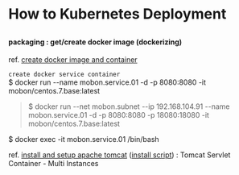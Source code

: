 # How to Kubernetes Deployment

## 

#### packaging : get/create docker image (dockerizing)
ref. [create docker image and container](/reference.notes/TA/cloud/docker/create.image.n.container.md)

`create docker service container`  
$ docker run --name mobon.service.01 -d -p 8080:8080 -it mobon/centos.7.base:latest
>$ docker run --net mobon.subnet --ip 192.168.104.91 --name mobon.service.01 -d -p 8080:8080 -p 18080:18080 -it mobon/centos.7.base:latest

$ docker exec -it mobon.service.01 /bin/bash

ref. [install and setup apache tomcat](/reference.notesTA/apache.tomcat/install.n.setup.md) ([install script](/reference.notesTA/apache.tomcat/install.n.setup.script.md)) : Tomcat Servlet Container - Multi Instances


#### 
